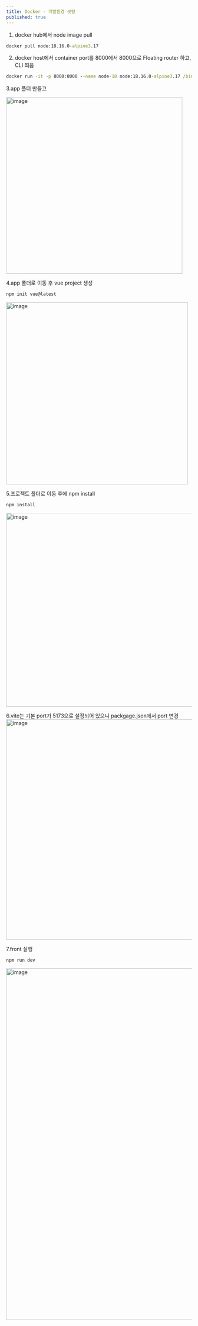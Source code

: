 ```yaml
---
title: Docker - 개발환경 셋팅
published: true
---
```

1. docker hub에서 node image pull
```cmd
docker pull node:18.16.0-alpine3.17
```
2. docker host에서 container port를 8000에서 8000으로 Floating router 하고, CLI 띄움
```cmd
docker run -it -p 8000:8000 --name node-18 node:18.16.0-alpine3.17 /bin/sh
```
3.app 폴더 만들고 

<img width="478" alt="image" src="https://user-images.githubusercontent.com/88364980/234478298-0f934eb2-c686-4d59-9fac-94ff39212fe3.png">

4.app 폴더로 이동 후 vue project 생성
```cmd
npm init vue@latest
```
<img width="493" alt="image" src="https://user-images.githubusercontent.com/88364980/234478709-80c50572-132b-457c-86cf-0fb4ba2f5969.png">

5.프로젝트 폴더로 이동 후에 npm install
```cmd
npm install
```
<img width="524" alt="image" src="https://user-images.githubusercontent.com/88364980/234479058-b7d3b022-b41e-43aa-b476-a63970141d02.png">

6.vite는 기본 port가 5173으로 설정되어 있으니 packgage.json에서 port 변경
<img width="597" alt="image" src="https://user-images.githubusercontent.com/88364980/234479786-025e0f61-ed23-4841-9812-48eb4e7900ae.png">

7.front 실행
```cmd
npm run dev
```
<img width="951" alt="image" src="https://user-images.githubusercontent.com/88364980/234479933-678ab913-d3ce-4598-ba2b-cdb49c0e007e.png">



